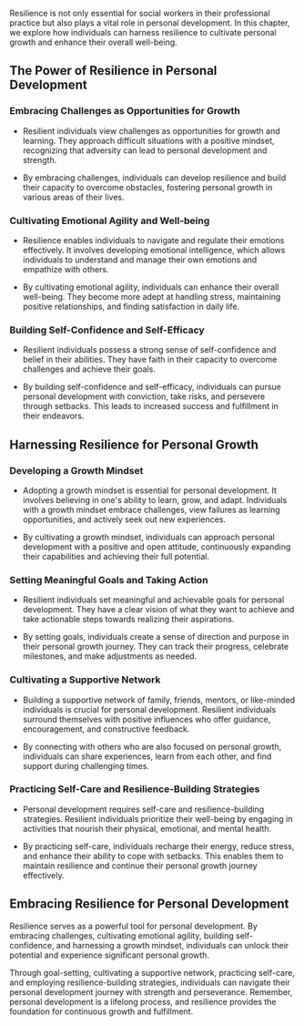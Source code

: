 
Resilience is not only essential for social workers in their professional practice but also plays a vital role in personal development. In this chapter, we explore how individuals can harness resilience to cultivate personal growth and enhance their overall well-being.

The Power of Resilience in Personal Development
-----------------------------------------------

### Embracing Challenges as Opportunities for Growth

* Resilient individuals view challenges as opportunities for growth and learning. They approach difficult situations with a positive mindset, recognizing that adversity can lead to personal development and strength.

* By embracing challenges, individuals can develop resilience and build their capacity to overcome obstacles, fostering personal growth in various areas of their lives.

### Cultivating Emotional Agility and Well-being

* Resilience enables individuals to navigate and regulate their emotions effectively. It involves developing emotional intelligence, which allows individuals to understand and manage their own emotions and empathize with others.

* By cultivating emotional agility, individuals can enhance their overall well-being. They become more adept at handling stress, maintaining positive relationships, and finding satisfaction in daily life.

### Building Self-Confidence and Self-Efficacy

* Resilient individuals possess a strong sense of self-confidence and belief in their abilities. They have faith in their capacity to overcome challenges and achieve their goals.

* By building self-confidence and self-efficacy, individuals can pursue personal development with conviction, take risks, and persevere through setbacks. This leads to increased success and fulfillment in their endeavors.

Harnessing Resilience for Personal Growth
-----------------------------------------

### Developing a Growth Mindset

* Adopting a growth mindset is essential for personal development. It involves believing in one's ability to learn, grow, and adapt. Individuals with a growth mindset embrace challenges, view failures as learning opportunities, and actively seek out new experiences.

* By cultivating a growth mindset, individuals can approach personal development with a positive and open attitude, continuously expanding their capabilities and achieving their full potential.

### Setting Meaningful Goals and Taking Action

* Resilient individuals set meaningful and achievable goals for personal development. They have a clear vision of what they want to achieve and take actionable steps towards realizing their aspirations.

* By setting goals, individuals create a sense of direction and purpose in their personal growth journey. They can track their progress, celebrate milestones, and make adjustments as needed.

### Cultivating a Supportive Network

* Building a supportive network of family, friends, mentors, or like-minded individuals is crucial for personal development. Resilient individuals surround themselves with positive influences who offer guidance, encouragement, and constructive feedback.

* By connecting with others who are also focused on personal growth, individuals can share experiences, learn from each other, and find support during challenging times.

### Practicing Self-Care and Resilience-Building Strategies

* Personal development requires self-care and resilience-building strategies. Resilient individuals prioritize their well-being by engaging in activities that nourish their physical, emotional, and mental health.

* By practicing self-care, individuals recharge their energy, reduce stress, and enhance their ability to cope with setbacks. This enables them to maintain resilience and continue their personal growth journey effectively.

Embracing Resilience for Personal Development
---------------------------------------------

Resilience serves as a powerful tool for personal development. By embracing challenges, cultivating emotional agility, building self-confidence, and harnessing a growth mindset, individuals can unlock their potential and experience significant personal growth.

Through goal-setting, cultivating a supportive network, practicing self-care, and employing resilience-building strategies, individuals can navigate their personal development journey with strength and perseverance. Remember, personal development is a lifelong process, and resilience provides the foundation for continuous growth and fulfillment.
